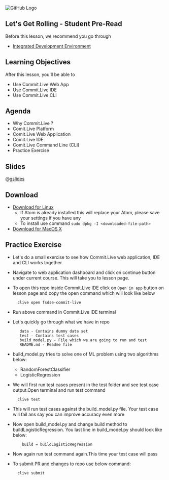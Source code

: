 ![GitHub Logo](https://s3.ap-south-1.amazonaws.com/greyatom-social/logo.png)


## Let's Get Rolling - Student Pre-Read
Before this lesson, we recommend you go through
* [Integrated Development Environment](https://en.wikipedia.org/wiki/Integrated_development_environment)

## Learning Objectives

After this lesson, you'll be able to
* Use Commit.Live Web App
* Use Commit.Live IDE
* Use Commit.Live CLI

## Agenda

* Why Commit.Live ?
* Comit.Live Platform
* Comit.Live Web Application
* Comit.Live IDE 
* Comit.Live Command Line (CLI) 
* Practice Exercise

## Slides
@[gslides](1gEb00r1CyjxWignP0JC84UArH7qny05p-CQhMdBcu2o)

## Download 
* [Download for Linux](https://github.com/greyatom-edu-tech/greyatom-ide/releases/download/v4.4.10/commit_live-amd64.deb)
  * If Atom is already installed this will replace your Atom, please save your settings if you have any
  * To install use command `sudo dpkg -I <downloaded-file-path>` 
* [Download for MacOS X](https://github.com/greyatom-edu-tech/greyatom-ide/releases/download/v4.4.10/CommitLive.dmg)

## Practice Exercise

* Let's do a small exercise to see how Commit.Live web application, IDE and CLI works together
* Navigate to web application dashboard and click on continue button under current course. This will take you to lesson page.
* To open this repo inside Commit.Live IDE click on `Open in app` button on lesson page and copy the open command which will look like below 

        clive open fsdse-commit-live
        
* Run above command in Commit.Live IDE terminal
* Let's quickly go through what we have in repo

         data - Contains dummy data set
         test - Contains test cases
         build_model.py - File which we are going to run and test
         README.md - Readme file
         
* build_model.py tries to solve one of ML problem using two algorithms below:
    * RandomForestClassifier
    * LogisticRegression
* We will first run test cases present in the test folder and see test case output.Open terminal and run test command
        
        clive test

* This will run test cases against the build_model.py file. Your test case will fail ans say you can improve accuracy even more
* Now open build_model.py and change build method to buildLogisticRegression. You last line in build_model.py should look like below:

          build = buildLogisticRegression
          
* Now again run test command again.This time your test case will pass
* To submit PR and changes to repo use below command:

        clive submit
